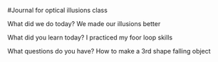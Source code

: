 #Journal for optical illusions class

What did we do today?
We made our illusions better

What did you learn today?
I practiced my foor loop skills

What questions do you have?
How to make a 3rd shape falling object
